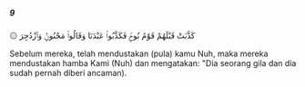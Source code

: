 ##### 9

<span class="ayah">۞ كَذَّبَتْ قَبْلَهُمْ قَوْمُ نُوحٍۢ فَكَذَّبُوا۟ عَبْدَنَا وَقَالُوا۟ مَجْنُونٌۭ وَٱزْدُجِرَ</span>

<span class="ayah_translation">Sebelum mereka, telah mendustakan (pula) kamu Nuh, maka mereka mendustakan hamba Kami (Nuh) dan mengatakan: "Dia seorang gila dan dia sudah pernah diberi ancaman).</span>
